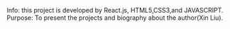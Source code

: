 

Info: this project is developed by React.js, HTML5,CSS3,and JAVASCRIPT.
Purpose: To present the projects and biography about the author(Xin Liu).

